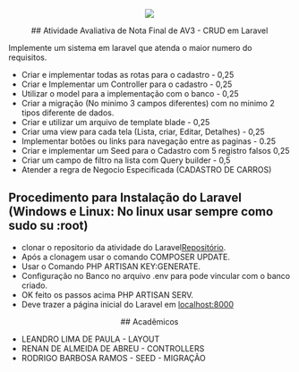 <p align="center"><img src="https://laravel.com/assets/img/components/logo-laravel.svg"></p>

<p align="center">
## Atividade Avaliativa de Nota Final de AV3 - CRUD em Laravel
</p>

Implemente um sistema em laravel que atenda o maior numero do requisitos.

- Criar e implementar todas as rotas para o cadastro - 0,25
- Criar e Implementar um Controller para o cadastro - 0,25
- Utilizar o model para a implementação com o banco - 0,25
- Criar a migração (No minimo 3 campos diferentes) com no minimo 2 tipos diferente de dados.
- Criar e utilizar  um arquivo de template blade - 0,25
- Criar uma view para cada tela (Lista, criar, Editar, Detalhes) - 0,25
- Implementar botões ou links para navegação entre as paginas - 0.25
- Criar e implementar um Seed para o Cadastro com 5 registro falsos 0,25
- Criar um campo de filtro na lista com Query builder - 0,5
- Atender a regra de Negocio Especificada (CADASTRO DE CARROS)

## Procedimento para Instalação do Laravel (Windows e Linux: No linux usar sempre como sudo su :root)

- clonar o repositorio da atividade do Laravel[Repositório](https://github.com/RRodrigoRamos/atividade-av3-laravel.git).
- Após a clonagem usar o comando COMPOSER UPDATE.
- Usar o Comando PHP ARTISAN KEY:GENERATE.
- Configuração no Banco no arquivo .env para pode vincular com o banco criado.
- OK feito os passos acima PHP ARTISAN SERV.
- Deve trazer a página inicial do Laravel em [localhost:8000](localhost:8000)

<p align="center">
## Acadêmicos
</p>

- LEANDRO LIMA DE PAULA - LAYOUT
- RENAN DE ALMEIDA DE ABREU - CONTROLLERS
- RODRIGO BARBOSA RAMOS - SEED - MIGRAÇÃO
